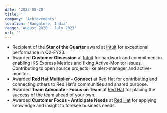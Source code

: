 ```yaml
---
date: '2023-08-20'
title: ''
company: 'Achievements'
location: 'Bangalore, India'
range: 'August 2020 - July 2023'
url: ''
---
```


- Recipient of the **Star of the Quarter** award at <a href="https://www.intuit.com/" target="_blank">Intuit</a> for exceptional performance in Q2-FY23.
- Awarded **Customer Obsession** at <a href="https://www.intuit.com/" target="_blank">Intuit</a> for hardwork and commitment in enabling IKS Express Metrics and fixing Active-Monitor issues. Contributing to open source projects like alert-manager and active-monitor.
- Awarded **Red Hat Multiplier - Connect** at <a href="https://www.redhat.com/en" target="_blank">Red Hat</a> for contributing and connecting others to Red Hat's communities and shared purpose.
- Awarded **Team Advocate - Focus on Team** at <a href="https://www.redhat.com/en" target="_blank">Red Hat</a> for placing the success of the team ahead of your own.
- Awarded **Customer Focus - Anticipate Needs** at <a href="https://www.redhat.com/en" target="_blank">Red Hat</a> for applying knowledge and insight to foresee business needs.
